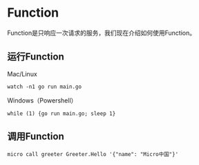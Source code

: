 # Function

Function是只响应一次请求的服务，我们现在介绍如何使用Function。

## 运行Function

Mac/Linux

```shell
watch -n1 go run main.go
```

Windows（Powershell）

```shell
while (1) {go run main.go; sleep 1}
```

## 调用Function

```shell
micro call greeter Greeter.Hello '{"name": "Micro中国"}'
```
